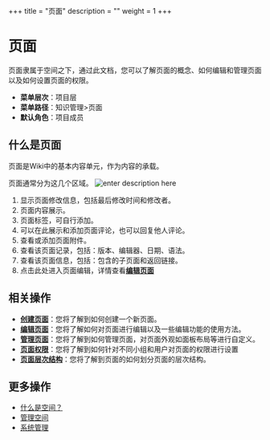 ﻿+++
title = "页面"
description = ""
weight = 1
+++

# 页面

页面隶属于空间之下，通过此文档，您可以了解页面的概念、如何编辑和管理页面以及如何设置页面的权限。

- **菜单层次**：项目层
- **菜单路径**：知识管理>页面
- **默认角色**：项目成员

## 什么是页面

页面是Wiki中的基本内容单元，作为内容的承载。

页面通常分为这几个区域。
![enter description here](/docs/user-guide/wiki/image/image18.png)

1. 显示页面修改信息，包括最后修改时间和修改者。
2. 页面内容展示。
3. 页面标签，可自行添加。
4. 可以在此展示和添加页面评论，也可以回复他人评论。
5. 查看或添加页面附件。
6. 查看该页面记录，包括：版本、编辑器、日期、语法。
7. 查看该页面信息，包括：包含的子页面和返回链接。
8. 点击此处进入页面编辑，详情查看[**编辑页面**](../page/edict-page)

## 相关操作

- [**创建页面**](../page/create-page)：您将了解到如何创建一个新页面。
- [**编辑页面**](../page/edict-page)：您将了解如何对页面进行编辑以及一些编辑功能的使用方法。
- [**管理页面**](../page/manage-page)：您将了解到如何管理页面，对页面外观如面板布局等进行自定义。
- [**页面权限**](../page/hierarchy-page)：您将了解到如何针对不同小组和用户对页面的权限进行设置
- [**页面层次结构**](../page/permissions-page)：您将了解到页面的如何划分页面的层次结构。


## 更多操作
- [什么是空间？](../space)
- [管理空间](../space/manage-space)
- [系统管理](../system-management)



